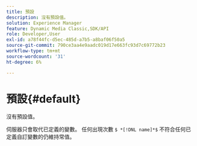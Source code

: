 ```yaml
---
title: 預設
description: 沒有預設值。
solution: Experience Manager
feature: Dynamic Media Classic,SDK/API
role: Developer,User
exl-id: a78f44fc-d5ec-485d-a7b5-a8baf06f50a5
source-git-commit: 790ce3aa4e9aadc019d17e663fc93d7c69772b23
workflow-type: tm+mt
source-wordcount: '31'
ht-degree: 6%

---
```


# 預設{#default}

沒有預設值。

伺服器只會取代已定義的變數。 任何出現次數 `$ *[!DNL name]*$` 不符合任何已定義自訂變數的仍維持常值。

